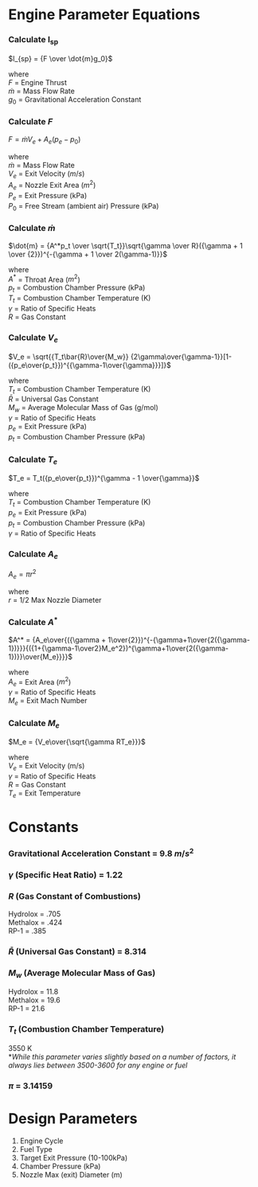 # Engine Parameter Equations
### Calculate I<sub>sp</sub>

$I_{sp} = {F \over \dot{m}g_0}$

where    
$F$ = Engine Thrust   
$\dot{m}$ = Mass Flow Rate    
$g_0$ = Gravitational Acceleration Constant

### Calculate $F$

$F = \dot{m}V_e + A_e(p_e - p_0)$

where   
$\dot{m}$ = Mass Flow Rate      
$V_e$ = Exit Velocity ($m/s$)   
$A_e$ = Nozzle Exit Area ($m^2$)   
$P_e$ = Exit Pressure (kPa)   
$P_0$ = Free Stream (ambient air) Pressure (kPa)   

### Calculate $\dot{m}$

$\dot{m} = {A^*p_t \over \sqrt{T_t}}\sqrt{\gamma \over R}({\gamma + 1 \over {2}})^{-{\gamma + 1 \over 2(\gamma-1)}}$

where   
$A^*$ = Throat Area ($m^2$)  
$p_t$ = Combustion Chamber Pressure (kPa)   
$T_t$ = Combustion Chamber Temperature (K)    
$\gamma$ = Ratio of Specific Heats  
$R$ = Gas Constant   

### Calculate $V_e$

$V_e = \sqrt{{T_t\bar{R}\over{M_w}} {2\gamma\over{\gamma-1}}[1-({p_e\over{p_t}})^{{\gamma-1\over{\gamma}}}]}$

where    
$T_t$ = Combustion Chamber Temperature (K)   
$\bar{R}$ = Universal Gas Constant   
$M_w$ = Average Molecular Mass of Gas (g/mol)   
$\gamma$ = Ratio of Specific Heats   
$p_e$ = Exit Pressure (kPa)   
$p_t$ = Combustion Chamber Pressure (kPa)   

### Calculate $T_e$   

$T_e = T_t({p_e\over{p_t}})^{\gamma - 1 \over{\gamma}}$

where   
$T_t$ = Combustion Chamber Temperature (K)   
$p_e$ = Exit Pressure (kPa)   
$p_t$ = Combustion Chamber Pressure (kPa)   
$\gamma$ = Ratio of Specific Heats   

### Calculate $A_e$

$A_e = {\pi{}r^2}$

where   
$r$ = 1/2 Max Nozzle Diameter    

### Calculate $A^*$

$A^* = {A_e\over{({\gamma + 1\over{2}})^{-{\gamma+1\over{2({\gamma-1})}}}{({1+{\gamma-1\over2}M_e^2})^{\gamma+1\over{2({\gamma-1})}}\over{M_e}}}}$

where   
$A_e$ = Exit Area ($m^2$)   
$\gamma$ = Ratio of Specific Heats   
$M_e$ = Exit Mach Number   

### Calculate $M_e$

$M_e = {V_e\over{\sqrt{\gamma RT_e}}}$   

where   
$V_e$ = Exit Velocity (m/s)    
$\gamma$ = Ratio of Specific Heats   
$R$ = Gas Constant   
$T_e$ = Exit Temperature

# Constants
### Gravitational Acceleration Constant = 9.8 $m/s^2$

### $\gamma$ (Specific Heat Ratio) = 1.22

### $R$ (Gas Constant of Combustions)
Hydrolox = .705   
Methalox = .424   
RP-1 = .385   

### $\bar{R}$ (Universal Gas Constant) = 8.314

### $M_w$ (Average Molecular Mass of Gas)   
Hydrolox = 11.8    
Methalox = 19.6   
RP-1 = 21.6

### $T_t$ (Combustion Chamber Temperature)
3550 K   
**While this parameter varies slightly based on a number of factors, it always lies between 3500-3600 for any engine or fuel*

### $\pi$ = 3.14159

# Design Parameters

1. Engine Cycle
2. Fuel Type
3. Target Exit Pressure (10-100kPa)
4. Chamber Pressure (kPa)
5. Nozzle Max (exit) Diameter (m)